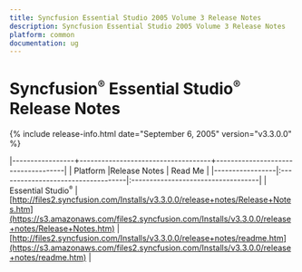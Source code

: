 ```yaml
---
title: Syncfusion Essential Studio 2005 Volume 3 Release Notes  
description: Syncfusion Essential Studio 2005 Volume 3 Release Notes  
platform: common
documentation: ug
---
```


# Syncfusion<sup style="font-size:70%">&reg;</sup> Essential Studio<sup style="font-size:70%">&reg;</sup> Release Notes  

{% include release-info.html date="September 6, 2005"  version="v3.3.0.0" %} 

|-----------------+------------------------------------+------------------------------------|
|   Platform      |Release Notes                       | Read Me                            |
|-----------------|:-----------------------------------|:-----------------------------------|
| Essential Studio<sup style="font-size:70%">&reg;</sup>  | [http://files2.syncfusion.com/Installs/v3.3.0.0/release+notes/Release+Notes.htm](https://s3.amazonaws.com/files2.syncfusion.com/Installs/v3.3.0.0/release+notes/Release+Notes.htm) | [http://files2.syncfusion.com/Installs/v3.3.0.0/release+notes/readme.htm](https://s3.amazonaws.com/files2.syncfusion.com/Installs/v3.3.0.0/release+notes/readme.htm) |



